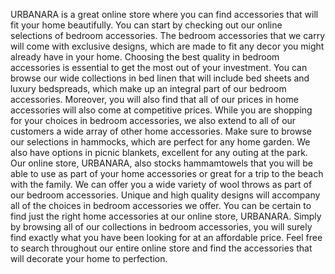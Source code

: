 URBANARA is a great online store where you can find accessories that will fit your home beautifully. You can start by checking out our online selections of bedroom accessories. The bedroom accessories that we carry will come with exclusive designs, which are made to fit any decor you might already have in your home. Choosing the best quality in bedroom accessories is essential to get the most out of your investment. You can browse our wide collections in bed linen that will include bed sheets and luxury bedspreads, which make up an integral part of our bedroom accessories. Moreover, you will also find that all of our prices in home accessories will also come at competitive prices. While you are shopping for your choices in bedroom accessories, we also extend to all of our customers a wide array of other home accessories. Make sure to browse our selections in hammocks, which are perfect for any home garden. We also have options in picnic blankets, excellent for any outing at the park. Our online store, URBANARA, also stocks hammamtowels that you will be able to use as part of your home accessories or great for a trip to the beach with the family. We can offer you a wide variety of wool throws as part of our bedroom accessories. Unique and high quality designs will accompany all of the choices in bedroom accessories we offer. You can be certain to find just the right home accessories at our online store, URBANARA. Simply by browsing all of our collections in bedroom accessories, you will surely find exactly what you have been looking for at an affordable price. Feel free to search throughout our entire online store and find the accessories that will decorate your home to perfection.

